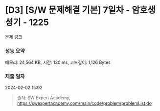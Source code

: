# [D3] [S/W 문제해결 기본] 7일차 - 암호생성기 - 1225 

[문제 링크](https://swexpertacademy.com/main/code/problem/problemDetail.do?contestProbId=AV14uWl6AF0CFAYD) 

### 성능 요약

메모리: 24,564 KB, 시간: 130 ms, 코드길이: 1,126 Bytes

### 제출 일자

2024-02-02 15:02



> 출처: SW Expert Academy, https://swexpertacademy.com/main/code/problem/problemList.do
